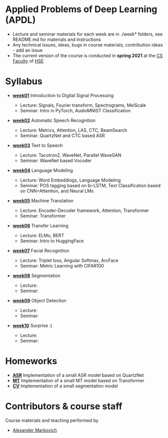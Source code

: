 # Applied Problems of Deep Learning (APDL)
- Lecture and seminar materials for each week are in ./week* folders, see README.md for materials and instructions
- Any technical issues, ideas, bugs in course materials, contribution ideas - add an issue
- The current version of the course is conducted in **spring 2021** at the [CS Faculty](https://cs.hse.ru/en/) of [HSE](https://www.hse.ru/en/)

# Syllabus

- [__week01__](./week01) Introduction to Digital Signal Processing
  - Lecture: Signals, Fourier transform, Spectrograms, MelScale
  - Seminar: Intro in PyTorch, AudioMNIST Classification
  
- [__week02__](./week02) Automatic Speech Recognition
  - Lecture: Metrics, Attention, LAS, CTC, BeamSearch
  - Seminar: QuartzNet and CTC based ASR

- [__week03__](./week03) Text to Speech
  - Lecture: Tacotron2, WaveNet, Parallel WaveGAN
  - Seminar: WaveNet based Vocoder

- [__week04__](./week04) Language Modeling
  - Lecture: Word Embeddings,  Language Modeling
  - Seminar: POS tagging based on bi-LSTM, Text Classification based on CNN+Attention, and Neural LMs

- [__week05__](./week05) Machine Translation
  - Lecture: Encoder-Decoder framework, Attention, Transformer
  - Seminar: Transformer

- [__week06__](./week06) Transfer Learning
  - Lecture: ELMo, BERT
  - Seminar: Intro to HuggingFace

- [__week07__](./week07) Facial Recognition
  - Lecture: Triplet loss, Angular Softmax, ArcFace
  - Seminar: Metric Learning with CIFAR100

- [__week08__](./week08) Segmentation
  - Lecture:
  - Seminar:

- [__week09__](./week09) Object Detection
  - Lecture:
  - Seminar:

- [__week10__](./week10) Surprise :)
  - Lecture:
  - Seminar:

# Homeworks
- [__ASR__](./week02/seminar02_2.ipynb)
  Implementation of a small ASR model based on QuartzNet
- [__MT__](./week05/homework05.ipynb)
  Implementation of a small MT model based on Transformer
- [__CV__](./week08/homework.ipynb)
  Implementation of a small segmentation model
  
# Contributors & course staff
Course materials and teaching performed by
- [Alexander Markovich](https://t.me/markovka17)

